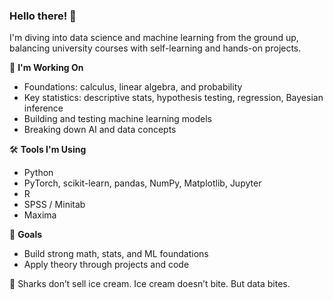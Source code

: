 ### Hello there! 👋

I'm diving into data science and machine learning from the ground up, balancing university courses with self-learning and hands-on projects.

🧠 **I'm Working On**
- Foundations: calculus, linear algebra, and probability  
- Key statistics: descriptive stats, hypothesis testing, regression, Bayesian inference  
- Building and testing machine learning models  
- Breaking down AI and data concepts

🛠 **Tools I'm Using**
- Python
- PyTorch, scikit-learn, pandas, NumPy, Matplotlib, Jupyter
- R
- SPSS / Minitab
- Maxima

🎯 **Goals**
- Build strong math, stats, and ML foundations  
- Apply theory through projects and code  

🧩 Sharks don’t sell ice cream. Ice cream doesn’t bite. But data bites.
